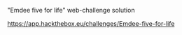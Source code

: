 "Emdee five for life" web-challenge solution

https://app.hackthebox.eu/challenges/Emdee-five-for-life
